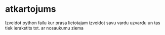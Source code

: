 # atkartojums
Izveidot python failu kur prasa lietotajam izveidot savu vardu uzvardu un tas tiek ierakstits txt. ar nosaukumu ziema 
